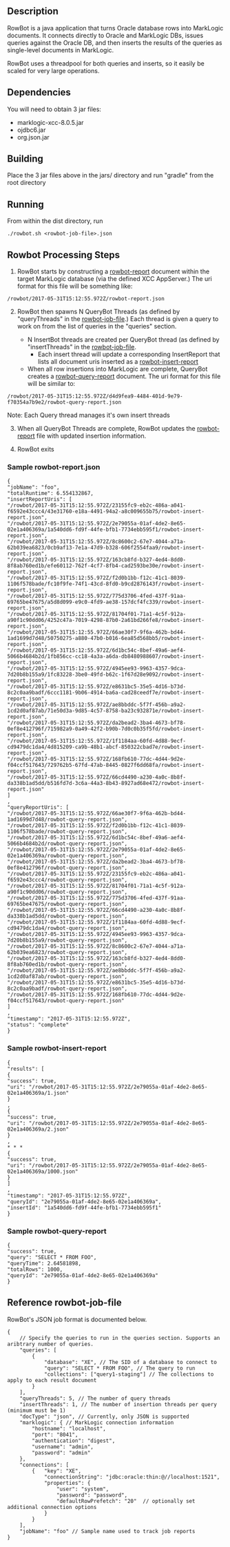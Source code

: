 ## Description
RowBot is a java application that turns Oracle database rows into MarkLogic documents. It connects directly to Oracle and MarkLogic DBs, issues queries against the Oracle DB, and then inserts the results of the queries as single-level documents in MarkLogic.

RowBot uses a threadpool for both queries and inserts, so it easily be scaled for very large operations.

## Dependencies
You will need to obtain 3 jar files:
- marklogic-xcc-8.0.5.jar
- ojdbc6.jar
- org.json.jar

## Building
Place the 3 jar files above in the jars/ directory and run "gradle" from the root directory

## Running
From within the dist directory, run
```
./rowbot.sh <rowbot-job-file>.json
```

## Rowbot Processing Steps
1. RowBot starts by constructing a [rowbot-report](#Sample-rowbot-report.json) document within the target MarkLogic database (via the defined XCC AppServer.)  The uri format for this file will be something like:
```
/rowbot/2017-05-31T15:12:55.972Z/rowbot-report.json
```

2. RowBot then spawns N QueryBot Threads (as defined by "queryThreads" in the [rowbot-job-file](#Reference-rowbot-job-file).)  Each thread is given a query to work on from the list of queries in the "queries" section.  

	* N InsertBot threads are created per QueryBot thread (as defined by "insertThreads" in the [rowbot-job-file](#Reference-rowbot-job-file).
		* Each insert thread will update a corresponding InsertReport that lists all document uris inserted as a [rowbot-insert-report](#Sample-rowbot-insert-report)
	* When all row insertions into MarkLogic are complete, QueryBot creates a [rowbot-query-report](#Sample-rowbot-query-report) document.  The uri format for this file will be similar to:

```
/rowbot/2017-05-31T15:12:55.972Z/d4d9fea9-4484-401d-9e79-f70354a7b9e2/rowbot-query-report.json
```

Note: Each Query thread manages it's own insert threads

3. When all QueryBot Threads are complete, RowBot updates the [rowbot-report](#Sample-rowbot-report.json) file with updated insertion information.

4. RowBot exits

### Sample rowbot-report.json

```
{
"jobName": "foo", 
"totalRuntime": 6.554132867, 
"insertReportUris": [
"/rowbot/2017-05-31T15:12:55.972Z/23155fc9-eb2c-486a-a041-f6592e43ccc4/43e31760-e18a-4491-94a2-a8c009655b75/rowbot-insert-report.json", 
"/rowbot/2017-05-31T15:12:55.972Z/2e79055a-01af-4de2-8e65-02e1a406369a/1a540dd6-fd9f-44fe-bfb1-7734ebb595f1/rowbot-insert-report.json", 
"/rowbot/2017-05-31T15:12:55.972Z/8c8600c2-67e7-4044-a71a-62b039ea6823/0cb9af13-7e1a-47d9-b328-606f2554faa9/rowbot-insert-report.json", 
"/rowbot/2017-05-31T15:12:55.972Z/163cb8fd-b327-4ed4-8dd0-8f8ab760ed1b/efe60112-762f-4cf7-8fb4-cad2593be30e/rowbot-insert-report.json", 
"/rowbot/2017-05-31T15:12:55.972Z/f2d0b1bb-f12c-41c1-8039-1106f578bade/fc10f9fe-74f1-43cd-8fd0-b9cd2876143f/rowbot-insert-report.json", 
"/rowbot/2017-05-31T15:12:55.972Z/775d3706-4fed-437f-91aa-69765be47675/a5d8d099-e9c0-4fd9-ae38-157dcf4fc339/rowbot-insert-report.json", 
"/rowbot/2017-05-31T15:12:55.972Z/81704f01-71a1-4c5f-912a-a90f1c90dd06/4252c47a-7019-4298-87b0-2a61bd266fe8/rowbot-insert-report.json", 
"/rowbot/2017-05-31T15:12:55.972Z/66ae30f7-9f6a-462b-bd44-1ad1699d7d48/50750275-a880-47b0-b016-6ea85d568bb5/rowbot-insert-report.json", 
"/rowbot/2017-05-31T15:12:55.972Z/6d1bc54c-8bef-49a6-aef4-5066b4684b2d/1fb856cc-cc18-4a3a-a6da-db8480988607/rowbot-insert-report.json", 
"/rowbot/2017-05-31T15:12:55.972Z/4945ee93-9963-4357-9dca-7d20b8b155a9/1fc83228-3be0-49fd-b62c-1f67d28e9092/rowbot-insert-report.json", 
"/rowbot/2017-05-31T15:12:55.972Z/e8631bc5-35e5-4d16-b73d-8c2c0aa9badf/6ccc1181-9b06-4914-ba6a-cad28ceedf7e/rowbot-insert-report.json", 
"/rowbot/2017-05-31T15:12:55.972Z/ae8bbddc-5f7f-456b-a9a2-1cd2d0af87ab/71e50d3a-9d85-4c57-8758-ba23c932871e/rowbot-insert-report.json", 
"/rowbot/2017-05-31T15:12:55.972Z/da2bead2-3ba4-4673-bf78-0ef8e412796f/715982a9-0a49-42f2-b90b-7d0c0b35f5fd/rowbot-insert-report.json", 
"/rowbot/2017-05-31T15:12:55.972Z/1f1184aa-60fd-4d88-9ecf-cd9479dc1da4/4d815209-ca9b-48b1-abcf-850322cbad7e/rowbot-insert-report.json", 
"/rowbot/2017-05-31T15:12:55.972Z/168fb610-77dc-4d44-9d2e-f04ccf517643/729762b5-67fd-47ab-8445-0827f6dd68fa/rowbot-insert-report.json", 
"/rowbot/2017-05-31T15:12:55.972Z/66cd4490-a230-4a0c-8b8f-da338b1ad5dd/b516fd7d-3c6a-44a3-8b43-8927ad68e472/rowbot-insert-report.json"
]
, 
"queryReportUris": [
"/rowbot/2017-05-31T15:12:55.972Z/66ae30f7-9f6a-462b-bd44-1ad1699d7d48/rowbot-query-report.json", 
"/rowbot/2017-05-31T15:12:55.972Z/f2d0b1bb-f12c-41c1-8039-1106f578bade/rowbot-query-report.json", 
"/rowbot/2017-05-31T15:12:55.972Z/6d1bc54c-8bef-49a6-aef4-5066b4684b2d/rowbot-query-report.json", 
"/rowbot/2017-05-31T15:12:55.972Z/2e79055a-01af-4de2-8e65-02e1a406369a/rowbot-query-report.json", 
"/rowbot/2017-05-31T15:12:55.972Z/da2bead2-3ba4-4673-bf78-0ef8e412796f/rowbot-query-report.json", 
"/rowbot/2017-05-31T15:12:55.972Z/23155fc9-eb2c-486a-a041-f6592e43ccc4/rowbot-query-report.json", 
"/rowbot/2017-05-31T15:12:55.972Z/81704f01-71a1-4c5f-912a-a90f1c90dd06/rowbot-query-report.json", 
"/rowbot/2017-05-31T15:12:55.972Z/775d3706-4fed-437f-91aa-69765be47675/rowbot-query-report.json", 
"/rowbot/2017-05-31T15:12:55.972Z/66cd4490-a230-4a0c-8b8f-da338b1ad5dd/rowbot-query-report.json", 
"/rowbot/2017-05-31T15:12:55.972Z/1f1184aa-60fd-4d88-9ecf-cd9479dc1da4/rowbot-query-report.json", 
"/rowbot/2017-05-31T15:12:55.972Z/4945ee93-9963-4357-9dca-7d20b8b155a9/rowbot-query-report.json", 
"/rowbot/2017-05-31T15:12:55.972Z/8c8600c2-67e7-4044-a71a-62b039ea6823/rowbot-query-report.json", 
"/rowbot/2017-05-31T15:12:55.972Z/163cb8fd-b327-4ed4-8dd0-8f8ab760ed1b/rowbot-query-report.json", 
"/rowbot/2017-05-31T15:12:55.972Z/ae8bbddc-5f7f-456b-a9a2-1cd2d0af87ab/rowbot-query-report.json", 
"/rowbot/2017-05-31T15:12:55.972Z/e8631bc5-35e5-4d16-b73d-8c2c0aa9badf/rowbot-query-report.json", 
"/rowbot/2017-05-31T15:12:55.972Z/168fb610-77dc-4d44-9d2e-f04ccf517643/rowbot-query-report.json"
]
, 
"timestamp": "2017-05-31T15:12:55.972Z", 
"status": "complete"
}
```
### Sample rowbot-insert-report
```
{
"results": [
{
"success": true, 
"uri": "/rowbot/2017-05-31T15:12:55.972Z/2e79055a-01af-4de2-8e65-02e1a406369a/1.json"
}
, 
{
"success": true, 
"uri": "/rowbot/2017-05-31T15:12:55.972Z/2e79055a-01af-4de2-8e65-02e1a406369a/2.json"
}
,
* * *
{
"success": true, 
"uri": "/rowbot/2017-05-31T15:12:55.972Z/2e79055a-01af-4de2-8e65-02e1a406369a/1000.json"
}
]
, 
"timestamp": "2017-05-31T15:12:55.972Z", 
"queryId": "2e79055a-01af-4de2-8e65-02e1a406369a", 
"insertId": "1a540dd6-fd9f-44fe-bfb1-7734ebb595f1"
}
```

### Sample rowbot-query-report
```
{
"success": true, 
"query": "SELECT * FROM FOO", 
"queryTime": 2.64581898, 
"totalRows": 1000, 
"queryId": "2e79055a-01af-4de2-8e65-02e1a406369a"
}
```

## Reference rowbot-job-file
RowBot's JSON job format is documented below.
```
{
	// Specify the queries to run in the queries section. Supports an aribtrary number of queries.
	"queries": [
		{
			"database": "XE", // The SID of a database to connect to
			"query": "SELECT * FROM FOO", // The query to run
			"collections": ["query1-staging"] // The collections to apply to each result document
		}
	],
	"queryThreads": 5, // The number of query threads
	"insertThreads": 1, // The number of insertion threads per query (minimum must be 1)
	"docType": "json", // Currently, only JSON is supported
	"marklogic": { // MarkLogic connection information
		"hostname": "localhost",
		"port": "8041",
		"authentication": "digest",
		"username": "admin",
		"password": "admin"
	},
	"connections": [
		{	"key": "XE",
			"connectionString": "jdbc:oracle:thin:@//localhost:1521",
			"properties": {
				"user": "system",
				"password": "password",
				"defaultRowPrefetch": "20"  // optionally set additional connection options
			}
		}
	],
	"jobName": "foo" // Sample name used to track job reports
}
```